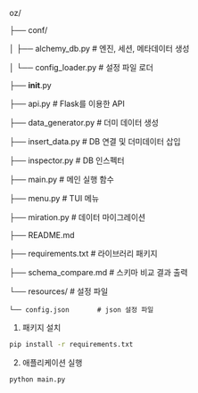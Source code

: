 oz/

├── conf/

│    ├── alchemy_db.py     # 엔진, 세션, 메타데이터 생성

│    └── config_loader.py  # 설정 파일 로더

├── __init__.py

├── api.py                # Flask를 이용한 API

├── data_generator.py     # 더미 데이터 생성

├── insert_data.py        # DB 연결 및 더미데이터 삽입

├── inspector.py          # DB 인스펙터

├── main.py               # 메인 실행 함수

├── menu.py               # TUI 메뉴

├── miration.py           # 데이터 마이그레이션

├── README.md

├── requirements.txt      # 라이브러리 패키지

├── schema_compare.md     # 스키마 비교 결과 출력

└── resources/            # 설정 파일

    └── config.json       # json 설정 파일
    

1. 패키지 설치
```bash
pip install -r requirements.txt
```

2. 애플리케이션 실행
```python
python main.py
```
